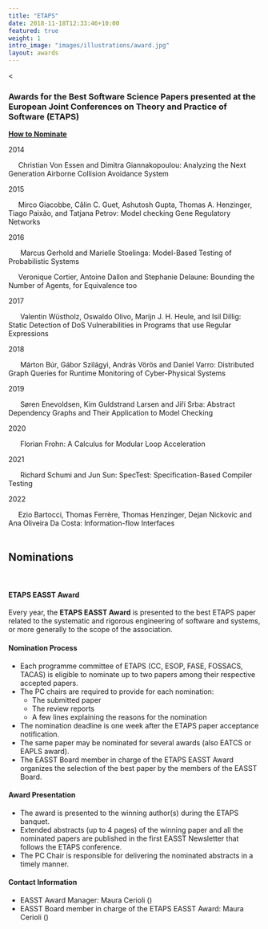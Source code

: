 ```yaml
---
title: "ETAPS"
date: 2018-11-18T12:33:46+10:00
featured: true
weight: 1
intro_image: "images/illustrations/award.jpg"
layout: awards
---
```

<
### Awards for the Best Software Science Papers presented at the European Joint Conferences on Theory and Practice of Software (ETAPS)
<a href="#bottom" >
    <b>How to Nominate</b>
  </a>



2014

 &nbsp;&nbsp;&nbsp;&nbsp;&nbsp;Christian Von Essen and Dimitra Giannakopoulou: Analyzing the Next Generation Airborne Collision Avoidance  System

2015

&nbsp;&nbsp;&nbsp;&nbsp;&nbsp;Mirco Giacobbe, Călin C. Guet, Ashutosh Gupta, Thomas A. Henzinger, Tiago Paixão, and Tatjana Petrov: Model   checking Gene Regulatory Networks

2016

 &nbsp;&nbsp;&nbsp;&nbsp;&nbsp; Marcus Gerhold and Marielle Stoelinga: Model-Based Testing of Probabilistic Systems

  &nbsp;&nbsp;&nbsp;&nbsp;&nbsp;Veronique Cortier, Antoine Dallon and Stephanie Delaune: Bounding the Number of Agents, for Equivalence too

2017

 &nbsp;&nbsp;&nbsp;&nbsp;&nbsp; Valentin Wüstholz, Oswaldo Olivo, Marijn J. H. Heule, and Isil Dillig: Static Detection of DoS    Vulnerabilities in Programs that use Regular Expressions

2018

 &nbsp;&nbsp;&nbsp;&nbsp;&nbsp; Márton Búr, Gábor Szilágyi, András Vörös and Daniel Varro: Distributed Graph Queries for Runtime Monitoring of Cyber-Physical Systems

2019

 &nbsp;&nbsp;&nbsp;&nbsp;&nbsp; Søren Enevoldsen, Kim Guldstrand Larsen and Jiří Srba: Abstract Dependency Graphs and Their Application to Model Checking

2020

 &nbsp;&nbsp;&nbsp;&nbsp;&nbsp; Florian Frohn: A Calculus for Modular Loop Acceleration

2021

 &nbsp;&nbsp;&nbsp;&nbsp;&nbsp; Richard Schumi and Jun Sun: SpecTest: Specification-Based Compiler Testing

2022

  &nbsp;&nbsp;&nbsp;&nbsp;&nbsp;Ezio Bartocci, Thomas Ferrère, Thomas Henzinger, Dejan Nickovic and Ana     Oliveira Da Costa: Information-flow Interfaces
<br>
<br>


<div id="bottom"></div>

## Nominations
<br>


#### ETAPS EASST Award

Every year, the **ETAPS EASST Award** is presented to the best ETAPS paper related to the systematic and rigorous engineering of software and systems, or more generally to the scope of the association.

#### Nomination Process

- Each programme committee of ETAPS (CC, ESOP, FASE, FOSSACS, TACAS) is eligible to nominate up to two papers among their respective accepted papers.
- The PC chairs are required to provide for each nomination:
  - The submitted paper
  - The review reports
  - A few lines explaining the reasons for the nomination
- The nomination deadline is one week after the ETAPS paper acceptance notification.
- The same paper may be nominated for several awards (also EATCS or EAPLS award).
- The EASST Board member in charge of the ETAPS EASST Award organizes the selection of the best paper by the members of the EASST Board.

#### Award Presentation

- The award is presented to the winning author(s) during the ETAPS banquet.
- Extended abstracts (up to 4 pages) of the winning paper and all the nominated papers are published in the first EASST Newsletter that follows the ETAPS conference.
- The PC Chair is responsible for delivering the nominated abstracts in a timely manner.

#### Contact Information

- EASST Award Manager: Maura Cerioli ()
- EASST Board member in charge of the ETAPS EASST Award: Maura Cerioli ()
